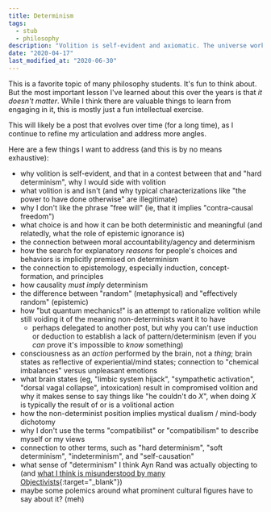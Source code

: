 ```yaml
---
title: Determinism
tags:
  - stub
  - philosophy
description: "Volition is self-evident and axiomatic. The universe works by deterministic laws. And yet choice is not an illusion. How is this possible?"
date: "2020-04-17"
last_modified_at: "2020-06-30"
---
```


This is a favorite topic of many philosophy students. It's fun to think about. But the most important lesson I've learned about this over the years is that _it doesn't matter_. While I think there are valuable things to learn from engaging in it, this is mostly just a fun intellectual exercise.

This will likely be a post that evolves over time (for a long time), as I continue to refine my articulation and address more angles.

Here are a few things I want to address (and this is by no means exhaustive):

* why volition is self-evident, and that in a contest between that and "hard determinism", why I would side with volition
* what volition is and isn't (and why typical characterizations like "the power to have done otherwise" are illegitimate)
* why I don't like the phrase "free will" (ie, that it implies "contra-causal freedom")
* what choice is and how it can be both deterministic and meaningful (and relatedly, what the role of epistemic ignorance is)
* the connection between moral accountability/agency and determinism
* how the search for explanatory _reasons_ for people's choices and behaviors is implicitly premised on determinism
* the connection to epistemology, especially induction, concept-formation, and principles
* how causality _must imply_ determinism
* the difference between "random" (metaphysical) and "effectively random" (epistemic)
* how "but quantum mechanics!" is an attempt to rationalize volition while still voiding it of the meaning non-determinists want it to have
  * perhaps delegated to another post, but why you can't use induction or deduction to establish a lack of pattern/determinism (even if you _can_ prove it's impossible to _know_ something)
* consciousness as an _action_ performed by the brain, not a _thing_; brain states as reflective of experiential/mind states; connection to "chemical imbalances" versus unpleasant emotions
* what brain states (eg, "limbic system hijack", "sympathetic activation", "dorsal vagal collapse", intoxication) result in compromised volition and why it makes sense to say things like "he couldn't do _X_", when doing _X_ is typically the result of or is a volitional action
* how the non-determinist position implies mystical dualism / mind-body dichotomy
* why I don't use the terms "compatibilist" or "compatibilism" to describe myself or my views
* connection to other terms, such as "hard determinism", "soft determinism", "indeterminism", and "self-causation"
* what sense of "determinism" I think Ayn Rand was actually objecting to (and [what I think is misunderstood by many Objectivists](http://aynrandlexicon.com/lexicon/determinism.html){:target="&lowbar;blank"})
* maybe some polemics around what prominent cultural figures have to say about it? (meh)
